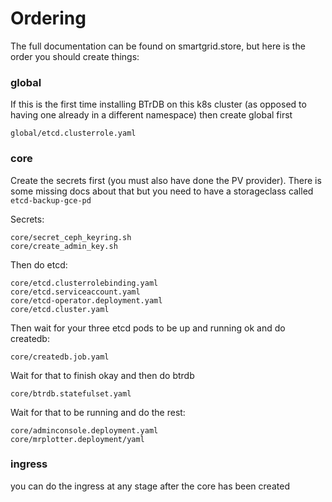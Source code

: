 # Ordering

The full documentation can be found on smartgrid.store, but here is the order
you should create things:

### global
If this is the first time installing BTrDB on this k8s cluster (as opposed to
having one already in a different namespace) then create global first
```
global/etcd.clusterrole.yaml
```

### core

Create the secrets first (you must also have done the PV provider). There is some
missing docs about that but you need to have a storageclass called `etcd-backup-gce-pd`

Secrets:
```
core/secret_ceph_keyring.sh
core/create_admin_key.sh
```
Then do etcd:
```
core/etcd.clusterrolebinding.yaml
core/etcd.serviceaccount.yaml
core/etcd-operator.deployment.yaml
core/etcd.cluster.yaml
```
Then wait for your three etcd pods to be up and running ok and do createdb:

```
core/createdb.job.yaml
```
Wait for that to finish okay and then do btrdb

```
core/btrdb.statefulset.yaml
```

Wait for that to be running and do the rest:

```
core/adminconsole.deployment.yaml
core/mrplotter.deployment/yaml
```

### ingress

you can do the ingress at any stage after the core has been created
